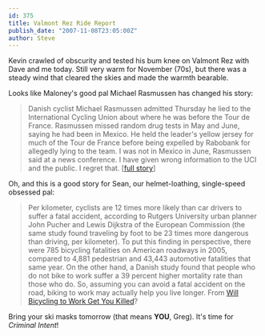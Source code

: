```yaml
---
id: 375
title: Valmont Rez Ride Report
publish_date: "2007-11-08T23:05:00Z"
author: Steve
---
```

Kevin crawled of obscurity and tested his bum knee on Valmont Rez with Dave and me today. Still very warm for November (70s), but there was a steady wind that cleared the skies and made the warmth bearable.

Looks like Maloney's good pal Michael Rasmussen has changed his story:

> Danish cyclist Michael Rasmussen admitted Thursday he lied to the International Cycling Union about where he was before the Tour de France. Rasmussen missed random drug tests in May and June, saying he had been in Mexico. He held the leader's yellow jersey for much of the Tour de France before being expelled by Rabobank for allegedly lying to the team. I was not in Mexico in June, Rasmussen said at a news conference. I have given wrong information to the UCI and the public. I regret that. \[[full story](http://sports.yahoo.com/sc/news?slug=ap-rasmussen-doping&prov=ap&type=lgns)\]

Oh, and this is a good story for Sean, our helmet-loathing, single-speed obsessed pal:

> Per kilometer, cyclists are 12 times more likely than car drivers to suffer a fatal accident, according to Rutgers University urban planner John Pucher and Lewis Dijkstra of the European Commission (the same study found traveling by foot to be 23 times more dangerous than driving, per kilometer). To put this finding in perspective, there were 785 bicycling fatalities on American roadways in 2005, compared to 4,881 pedestrian and 43,443 automotive fatalities that same year. On the other hand, a Danish study found that people who do not bike to work suffer a 39 percent higher mortality rate than those who do. So, assuming you can avoid a fatal accident on the road, biking to work may actually help you live longer. From [Will Bicycling to Work Get You Killed](http://freakonomics.blogs.nytimes.com/2007/10/18/will-bicycling-to-work-get-you-killed/)?

Bring your ski masks tomorrow (that means **YOU**, Greg). It's time for _Criminal Intent_!
